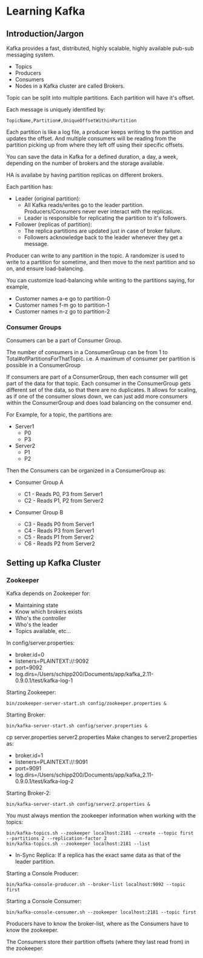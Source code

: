 
# Learning Kafka

## Introduction/Jargon

Kafka provides a fast, distributed, highly scalable, highly available pub-sub messaging system.

- Topics
- Producers
- Consumers
- Nodes in a Kafka cluster are called Brokers.

Topic can be split into multiple partitions. Each partition will have it's offset.

Each message is uniquely identified by:
```
TopicName,Partition#,UniqueOffsetWithinPartition
```

Each partition is like a log file, a producer keeps writing to the partition and updates the offset. And multiple consumers will be reading from the partition picking up from where they left off using their specific offsets.

You can save the data in Kafka for a defined duration, a day, a week, depending on the number of brokers and the storage available.

HA is availabe by having partition replicas on different brokers.

Each partition has:
- Leader (original partition):
    - All Kafka reads/writes go to the leader partition. Producers/Consumers never ever interact with the replicas.
    - Leader is responsible for replicating the partition to it's followers.
- Follower (replicas of partition):
    - The replica partitions are updated just in case of broker failure. 
    - Followers acknowledge back to the leader whenever they get a message.


Producer can write to any partition in the topic. A randomizer is used to write to a partition for sometime, and then move to the next partition and so on, and ensure load-balancing.

You can customize load-balancing while writing to the partitions saying, for example,
- Customer names a-e go to partition-0
- Customer names f-m go to partition-1
- Customer names n-z go to partition-2


### Consumer Groups

Consumers can be a part of Consumer Group.

The number of consumers in a ConsumerGroup can be from 1 to Total#ofPartitionsForThatTopic. i.e. A maximum of consumer per partition is possible in a ConsumerGroup

If consumers are part of a ConsumerGroup, then each consumer will get part of the data for that topic. Each consumer in the ConsumerGroup gets different set of the data, so that there are no duplicates. It allows for scaling, as if one of the consumer slows down, we can just add more consumers within the ConsumerGroup and does load balancing on the consumer end.

For Example, for a topic, the partitions are:
- Server1
    - P0
    - P3
- Server2
    - P1
    - P2

Then the Consumers can be organized in a ConsumerGroup as:
- Consumer Group A
    - C1 - Reads P0, P3 from Server1 
    - C2 - Reads P1, P2 from Server2

- Consumer Group B
    - C3 - Reads P0 from Server1 
    - C4 - Reads P3 from Server1 
    - C5 - Reads P1 from Server2 
    - C6 - Reads P2 from Server2 


## Setting up Kafka Cluster

### Zookeeper

Kafka depends on Zookeeper for:
- Maintaining state
- Know which brokers exists
- Who's the controller
- Who's the leader
- Topics available, etc...

In config/server.properties:
- broker.id=0
- listeners=PLAINTEXT://:9092
- port=9092
- log.dirs=/Users/schipp200/Documents/app/kafka_2.11-0.9.0.1/test/kafka-log-1

Starting Zookeeper:
```
bin/zookeeper-server-start.sh config/zookeeper.properties &
```

Starting Broker:
```
bin/kafka-server-start.sh config/server.properties &
```

cp server.properties server2.properties
Make changes to server2.properties as:
- broker.id=1
- listeners=PLAINTEXT://:9091
- port=9091
- log.dirs=/Users/schipp200/Documents/app/kafka_2.11-0.9.0.1/test/kafka-log-2


Starting Broker-2:
```
bin/kafka-server-start.sh config/server2.properties &
```

You must always mention the zookeeper information when working with the topics:
```
bin/kafka-topics.sh --zookeeper localhost:2181 --create --topic first --partitions 2 --replication-factor 2
bin/kafka-topics.sh --zookeeper localhost:2181 --list
```

* In-Sync Replica: If a replica has the exact same data as that of the leader partition.


Starting a Console Producer:
```
bin/kafka-console-producer.sh --broker-list localhost:9092 --topic first
```

Starting a Console Consumer:
```
bin/kafka-console-consumer.sh --zookeeper localhost:2181 --topic first
```

Producers have to know the broker-list, where as the Consumers have to know the zookeeper.

The Consumers store their partition offsets (where they last read from) in the zookeeper.
